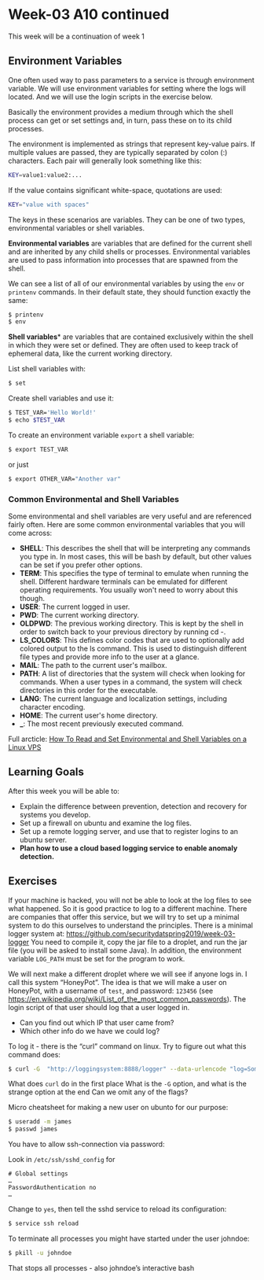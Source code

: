 # Week-03 A10 continued

This week will be a continuation of week 1

## Environment Variables

One often used way to pass parameters to a service is through environment variable.
We will use environment variables for setting where the logs will located. And we will use the login scripts in the exercise below.

Basically the environment provides a medium through which the shell process can get or set settings and, in turn, pass these on to its child processes.

The environment is implemented as strings that represent key-value pairs. If multiple values are passed, they are typically separated by colon (:) characters. Each pair will generally look something like this:

``` bash
KEY=value1:value2:...
```
If the value contains significant white-space, quotations are used:

``` bash
KEY="value with spaces"
```

The keys in these scenarios are variables. They can be one of two types, environmental variables or shell variables.

**Environmental variables** are variables that are defined for the current shell and are inherited by any child shells or processes. Environmental variables are used to pass information into processes that are spawned from the shell.

We can see a list of all of our environmental variables by using the `env` or `printenv` commands. In their default state, they should function exactly the same:

``` bash
$ printenv
$ env
```

**Shell variables*** are variables that are contained exclusively within the shell in which they were set or defined. They are often used to keep track of ephemeral data, like the current working directory.

List shell variables with:

```bash
$ set
```

Create shell variables and use it:

```bash
$ TEST_VAR='Hello World!'
$ echo $TEST_VAR
```

To create an environment variable `export` a shell variable:

```bash
$ export TEST_VAR
```

or just

```bash
$ export OTHER_VAR="Another var"
```

### Common Environmental and Shell Variables

Some environmental and shell variables are very useful and are referenced fairly often.
Here are some common environmental variables that you will come across:

* **SHELL**: This describes the shell that will be interpreting any commands you type in. In most cases, this will be bash by default, but other values can be set if you prefer other options.
* **TERM**: This specifies the type of terminal to emulate when running the shell. Different hardware terminals can be emulated for different operating requirements. You usually won't need to worry about this though.
* **USER**: The current logged in user.
* **PWD**: The current working directory.
* **OLDPWD**: The previous working directory. This is kept by the shell in order to switch back to your previous directory by running cd -.
* **LS_COLORS**: This defines color codes that are used to optionally add colored output to the ls command. This is used to distinguish different file types and provide more info to the user at a glance.
* **MAIL**: The path to the current user's mailbox.
* **PATH**: A list of directories that the system will check when looking for commands. When a user types in a command, the system will check directories in this order for the executable.
* **LANG**: The current language and localization settings, including character encoding.
* **HOME**: The current user's home directory.
* **_**: The most recent previously executed command.

Full arcticle: [How To Read and Set Environmental and Shell Variables on a Linux VPS](https://www.digitalocean.com/community/tutorials/how-to-read-and-set-environmental-and-shell-variables-on-a-linux-vps)

## Learning Goals

After this week you will be able to:
* Explain the difference between prevention, detection and recovery for systems you develop.
* Set up a firewall on ubuntu and examine the log files.
* Set up a remote logging server, and use that to register logins to an ubuntu server.
* **Plan how to use a cloud based logging service to enable anomaly detection.**

## Exercises

If your machine is hacked, you will not be able to look at the log files to see what happened. So it is good practice to log to a different machine. There are companies that offer this service, but we will try to set up a minimal system to do this ourselves to understand the principles.
There is a minimal logger system at:
https://github.com/securitydatspring2019/week-03-logger
You need to compile it, copy the jar file to a droplet, and run the jar file (you will be asked to install some Java).
In addition, the environment variable `LOG_PATH` must be set for the program to work.

We will next make a different droplet where we will see if anyone logs in. I call this system “HoneyPot”.
The idea is that we will make  a user on HoneyPot, with a username of `test`, and password: `123456` (see https://en.wikipedia.org/wiki/List_of_the_most_common_passwords).
The login script of that user should log that a user logged in.
* Can you find out which IP that user came from?
* Which other info do we have we could log?

To log it - there is the “curl” command on linux. Try to figure out what this command does:

```bash
$ curl -G  "http://loggingsystem:8888/logger" --data-urlencode "log=Someone knocked"
```

What does `curl` do in the first place
What is the `-G` option, and what is the strange option at the end
Can we omit any of the flags?


Micro cheatsheet for making a new user on ubunto for our purpose:

```bash
$ useradd -m james
$ passwd james
```

You have to allow ssh-connection via password:

Look in `/etc/ssh/sshd_config` for
```
# Global settings
…
PasswordAuthentication no
…
```
Change to `yes`, then tell the sshd service to reload its configuration:
```bash
$ service ssh reload
```
To terminate all processes you might have started under the user johndoe:

```bash
$ pkill -u johndoe
```

That stops all processes - also johndoe’s interactive bash
